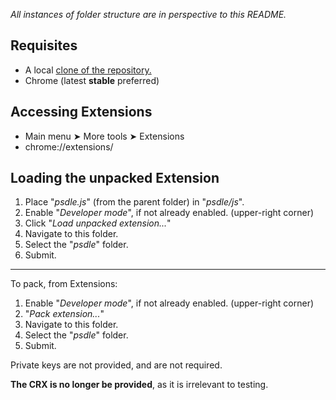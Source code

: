 *All instances of folder structure are in perspective to this README.*

Requisites
----
- A local [clone of the repository.](//github.com/RePod/psdle/archive/master.zip)
- Chrome (latest **stable** preferred)

Accessing Extensions
----
- Main menu ➤ More tools ➤ Extensions
- chrome://extensions/

Loading the unpacked Extension
----
1. Place "*psdle.js*" (from the parent folder) in "*psdle/js*".
2. Enable "*Developer mode*", if not already enabled. (upper-right corner)
3. Click "*Load unpacked extension...*"
4. Navigate to this folder.
5. Select the "*psdle*" folder.
7. Submit.

----

To pack, from Extensions:

1. Enable "*Developer mode*", if not already enabled. (upper-right corner)
2. "*Pack extension...*"
3. Navigate to this folder.
4. Select the "*psdle*" folder.
5. Submit.

Private keys are not provided, and are not required.

**The CRX is no longer be provided**, as it is irrelevant to testing.
